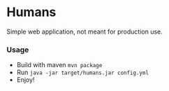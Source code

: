 Humans
=====

Simple web application, not meant for production use.

### Usage
  * Build with maven `mvn package`
  * Run `java -jar target/humans.jar config.yml`
  * Enjoy!
  